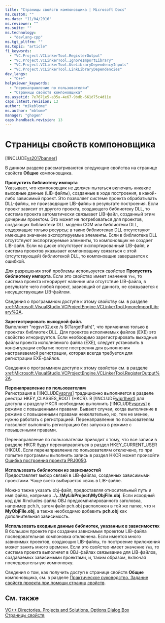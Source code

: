 ```yaml
---
title: "Страницы свойств компоновщика | Microsoft Docs"
ms.custom: ""
ms.date: "11/04/2016"
ms.reviewer: ""
ms.suite: ""
ms.technology: 
  - "devlang-cpp"
ms.tgt_pltfrm: ""
ms.topic: "article"
f1_keywords: 
  - "VC.Project.VCLinkerTool.RegisterOutput"
  - "VC.Project.VCLinkerTool.IgnoreImportLibrary"
  - "VC.Project.VCLinkerTool.UseLibraryDependencyInputs"
  - "VC.Project.VCLinkerTool.LinkLibraryDependencies"
dev_langs: 
  - "C++"
helpviewer_keywords: 
  - "перенаправление по пользователям"
  - "Страницы свойств компоновщика"
ms.assetid: 7e7671e5-a35a-4e67-9bdb-661d75c4d11e
caps.latest.revision: 13
author: "mikeblome"
ms.author: "mblome"
manager: "ghogen"
caps.handback.revision: 13
---
```

# Страницы свойств компоновщика
[!INCLUDE[vs2017banner](../assembler/inline/includes/vs2017banner.md)]

В данном разделе рассматриваются следующие свойства на странице свойств **Общие** компоновщика.  
  
 **Пропустить библиотеку импорта**  
 Указывает, что компоновщик не должен пытаться включать никакие выходные данные \(LIB\-файлы\), созданные в ходе построения, в какой\-либо зависимый проект.  Это позволяет системе проекта обрабатывать DLL\-файлы, не производящие LIB\-файлы в результате построения.  Если проект зависит от другого проекта, создающего библиотеку DLL, то система проекта автоматически связывает LIB\-файл, созданный этим дочерним проектом.  Это может не потребоваться для проектов, создающих библиотеки DLL модели COM или библиотеки DLL, содержащие только ресурсы; в таких библиотеках DLL отсутствуют имеющие значение экспортируемые элементы.  Если в библиотеке DLL отсутствуют экспортируемые элементы, то компоновщик не создает LIB\-файл.  Если на диске отсутствует экспортированный LIB\-файл, и система проектов указывает компоновщику связаться с этой \(отсутствующей\) библиотекой DLL, то компоновщик завершается с ошибкой.  
  
 Для разрешения этой проблемы используется свойство **Пропустить библиотеку импорта**.  Если это свойство имеет значение `Yes`, то система проекта игнорирует наличие или отсутствие LIB\-файла, в результате чего любой проект, зависящий от данного, не связывается с несуществующим LIB\-файлом.  
  
 Сведения о программном доступе к этому свойству см. в разделе <xref:Microsoft.VisualStudio.VCProjectEngine.VCLinkerTool.IgnoreImportLibrary%2A>.  
  
 **Зарегистрировать выходной файл.**  
 Выполняет "regsvr32.exe \/s $\(TargetPath\)", что применимо только в проектах библиотек DLL.  Для проектов исполняемых файлов \(EXE\) это свойство игнорируется.  Если необходимо зарегистрировать выходные файлы проекта исполняемого файла \(EXE\), следует установить в конфигурации событие после построения для выполнения настраиваемой регистрации, которая всегда требуется для регистрации EXE\-файлов.  
  
 Сведения о программном доступе к этому свойству см. в разделе <xref:Microsoft.VisualStudio.VCProjectEngine.VCLinkerTool.RegisterOutput%2A>.  
  
 **Перенаправление по пользователям**  
 Регистрация в [!INCLUDE[vsprvs](../assembler/masm/includes/vsprvs_md.md)] традиционно выполняется в разделе реестра HKEY\_CLASSES\_ROOT \(HKCR\).  В [!INCLUDE[wiprlhext](../c-runtime-library/reference/includes/wiprlhext_md.md)] для доступа к разделу HKCR необходимо выполнить [!INCLUDE[vsprvs](../assembler/masm/includes/vsprvs_md.md)] в режиме с повышенными правами.  Бывают случаи, когда выполнение в режиме с повышенными правами нежелательно, но, тем не менее, нужно работать с регистрацией.  Перенаправление по пользователям позволяет выполнять регистрацию без запуска в режиме с повышенными правами.  
  
 Перенаправление по пользователям приводит к тому, что все записи в разделе HKCR будут перенаправляться в раздел HKEY\_CURRENT\_USER \(HKCU\).  Если перенаправление по пользователям отключено, то при попытке программы выполнить запись в раздел HKCR может произойти [Ошибка построения проекта PRJ0050](../error-messages/tool-errors/project-build-error-prj0050.md).  
  
 **Использовать библиотеки из зависимостей**  
 Предоставляет выбор связей в LIB\-файлах, созданных зависимыми проектами.  Чаще всего выбирается связь в LIB\-файле.  
  
 Можно также указать obj\-файл, предоставляя относительный путь и имя файла, например **..\\..\\MyLibProject\\MyObjFile.obj**.  Если исходный код для \#includes файла OBJ предкомпилированного заголовка, например pch.h, затем файл pch.obj расположен в той же папке, что и **MyObjFile.obj**, а также необходимо добавить **pch.obj** как дополнительная зависимость.  
  
 **Использовать входные данные библиотек, указанных в зависимостях**  
 В большом проекте при создании зависимым проектом LIB\-файла последовательная компоновка отключена.  Если имеется много зависимых проектов, создающих LIB\-файлы, то построение приложения может занять много времени.  Если это свойство имеет значение `Yes`, то система проекта выполняет в OBJ\-файлах связывание для LIB\-файлов, создаваемых зависимыми проектами, и, таким образом, включая последовательную компоновку.  
  
 Сведения о том, как получить доступ к странице свойств **Общие** компоновщика, см. в разделе [Практическое руководство. Задание свойств проекта при помощи страниц свойств](../Topic/How%20to:%20Specify%20Project%20Properties%20with%20Property%20Pages.md).  
  
## См. также  
 [VC\+\+ Directories, Projects and Solutions, Options Dialog Box](http://msdn.microsoft.com/ru-ru/e027448b-c811-4c3d-8531-4325ad3f6e02)   
 [Страницы свойств](../ide/property-pages-visual-cpp.md)